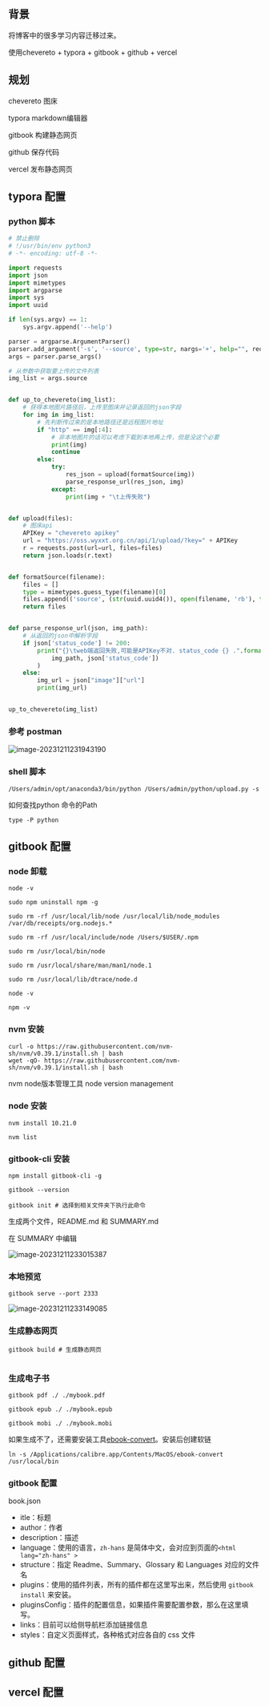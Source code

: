 ## 背景

将博客中的很多学习内容迁移过来。

使用chevereto + typora + gitbook + github + vercel

## 规划

chevereto 图床

typora markdown编辑器

gitbook 构建静态网页

github 保存代码

vercel 发布静态网页



## typora 配置

### python 脚本

```python
# 禁止删除
# !/usr/bin/env python3
# -*- encoding: utf-8 -*-

import requests
import json
import mimetypes
import argparse
import sys
import uuid

if len(sys.argv) == 1:
    sys.argv.append('--help')

parser = argparse.ArgumentParser()
parser.add_argument('-s', '--source', type=str, nargs='+', help="", required=True)
args = parser.parse_args()

# 从参数中获取要上传的文件列表
img_list = args.source


def up_to_chevereto(img_list):
    # 获得本地图片路径后，上传至图床并记录返回的json字段
    for img in img_list:
        # 先判断传过来的是本地路径还是远程图片地址
        if "http" == img[:4]:
            # 非本地图片的话可以考虑下载到本地再上传，但是没这个必要
            print(img)
            continue
        else:
            try:
                res_json = upload(formatSource(img))
                parse_response_url(res_json, img)
            except:
                print(img + "\t上传失败")


def upload(files):
    # 图床api
    APIKey = "chevereto apikey"
    url = "https://oss.wyxxt.org.cn/api/1/upload/?key=" + APIKey
    r = requests.post(url=url, files=files)
    return json.loads(r.text)


def formatSource(filename):
    files = []
    type = mimetypes.guess_type(filename)[0]
    files.append(('source', (str(uuid.uuid4()), open(filename, 'rb'), type)))
    return files


def parse_response_url(json, img_path):
    # 从返回的json中解析字段
    if json['status_code'] != 200:
        print("{}\tweb端返回失败,可能是APIKey不对. status_code {} .".format(
            img_path, json['status_code'])
        )
    else:
        img_url = json["image"]["url"]
        print(img_url)


up_to_chevereto(img_list)

```

### 参考 postman

![image-20231211231943190](https://oss.wyxxt.org.cn/images/2023/12/11/13619dfc-5718-4ffa-bc56-246b5d11baad.png)

### shell 脚本

```shell
/Users/admin/opt/anaconda3/bin/python /Users/admin/python/upload.py -s
```

如何查找python 命令的Path

```shell
type -P python
```



## gitbook 配置

### node 卸载

```shell
node -v

sudo npm uninstall npm -g

sudo rm -rf /usr/local/lib/node /usr/local/lib/node_modules /var/db/receipts/org.nodejs.*

sudo rm -rf /usr/local/include/node /Users/$USER/.npm

sudo rm /usr/local/bin/node

sudo rm /usr/local/share/man/man1/node.1

sudo rm /usr/local/lib/dtrace/node.d

node -v

npm -v
```



### nvm 安装

```shell
curl -o https://raw.githubusercontent.com/nvm-sh/nvm/v0.39.1/install.sh | bash
wget -qO- https://raw.githubusercontent.com/nvm-sh/nvm/v0.39.1/install.sh | bash
```

nvm node版本管理工具 node version management

### node 安装

```shell
nvm install 10.21.0

nvm list
```

### gitbook-cli 安装

```shell
npm install gitbook-cli -g

gitbook --version

gitbook init # 选择到相关文件夹下执行此命令
```

生成两个文件，README.md 和 SUMMARY.md

在 SUMMARY 中编辑

![image-20231211233015387](https://oss.wyxxt.org.cn/images/2023/12/11/b9f09588-44bc-407f-b0e4-4c0ce0cff802.png)

### 本地预览

```shell
gitbook serve --port 2333
```

![image-20231211233149085](https://oss.wyxxt.org.cn/images/2023/12/11/d519ecda-6ece-4f89-8c9e-bb971c641dd0.png)

### 生成静态网页

```shell
gitbook build # 生成静态网页


```

### 生成电子书

```shell
gitbook pdf ./ ./mybook.pdf

gitbook epub ./ ./mybook.epub

gitbook mobi ./ ./mybook.mobi
```



如果生成不了，还需要安装工具[ebook-convert](https://links.jianshu.com/go?to=https%3A%2F%2Fcalibre-ebook.com)。安装后创建软链

```shell
ln -s /Applications/calibre.app/Contents/MacOS/ebook-convert /usr/local/bin
```



### gitbook 配置

book.json

- itle：标题
- author：作者
- description：描述
- language：使用的语言，`zh-hans` 是简体中文，会对应到页面的`<html lang="zh-hans" >`
- structure：指定 Readme、Summary、Glossary 和 Languages 对应的文件名
- plugins：使用的插件列表，所有的插件都在这里写出来，然后使用 `gitbook install` 来安装。
- pluginsConfig：插件的配置信息，如果插件需要配置参数，那么在这里填写。
- links：目前可以给侧导航栏添加链接信息
- styles：自定义页面样式，各种格式对应各自的 css 文件



## github 配置



## vercel 配置



